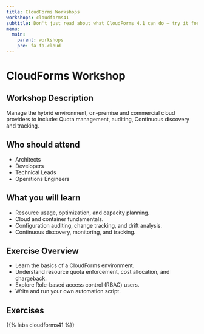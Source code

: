 ```yaml
---
title: CloudForms Workshops
workshops: cloudforms41
subtitle: Don't just read about what CloudForms 4.1 can do — try it for yourself with these workshops!
menu:
  main:
    parent: workshops
    pre: fa fa-cloud
---
```


# CloudForms Workshop

## Workshop Description

Manage the hybrid environment, on-premise and commercial cloud providers to include:  Quota management, auditing, Continuous discovery and tracking.

## Who should attend

-   Architects
-   Developers
-   Technical Leads
-   Operations Engineers

## What you will learn

-   Resource usage, optimization, and capacity planning.
-   Cloud and container fundamentals.
-   Configuration auditing, change tracking, and drift analysis.
-   Continuous discovery, monitoring, and tracking.

## Exercise Overview

-   Learn the basics of a CloudForms environment.
-   Understand resource quota enforcement, cost allocation, and chargeback.
-   Explore Role-based access control (RBAC) users.
-   Write and run your own automation script.

## Exercises

{{% labs cloudforms41 %}}

